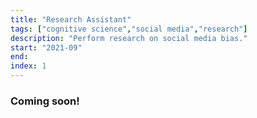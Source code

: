 ```yaml
---
title: "Research Assistant"
tags: ["cognitive science","social media","research"]
description: "Perform research on social media bias."
start: "2021-09"
end: 
index: 1
---
```


### Coming soon!